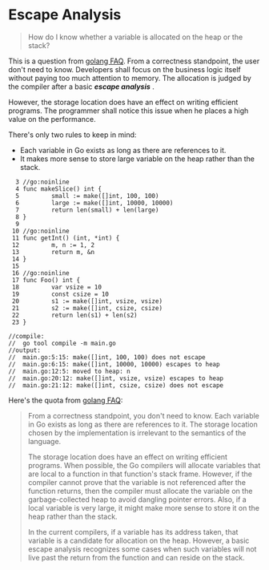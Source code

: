 # Escape Analysis

> How do I know whether a variable is allocated on the heap or the stack?

This is a question from [golang FAQ][FAQ].
From a correctness standpoint, the user don't need to know.
Developers shall focus on the business logic itself without
paying too much attention to memory. The allocation is judged
by the compiler after a basic ***escape analysis*** .

However, the storage location does have an effect on writing
efficient programs. The programmer shall notice this issue
when he places a high value on the performance.

There's only two rules to keep in mind:

* Each variable in Go exists as long as there are references to it.
* It makes more sense to store large variable on the heap rather than the stack.

```golang
  3 //go:noinline
  4 func makeSlice() int {
  5         small := make([]int, 100, 100)
  6         large := make([]int, 10000, 10000)
  7         return len(small) + len(large)
  8 }
  9
 10 //go:noinline
 11 func getInt() (int, *int) {
 12         m, n := 1, 2
 13         return m, &n
 14 }
 15
 16 //go:noinline
 17 func Foo() int {
 18         var vsize = 10
 19         const csize = 10
 20         s1 := make([]int, vsize, vsize)
 21         s2 := make([]int, csize, csize)
 22         return len(s1) + len(s2)
 23 }

//compile:
//  go tool compile -m main.go
//output:
//  main.go:5:15: make([]int, 100, 100) does not escape
//  main.go:6:15: make([]int, 10000, 10000) escapes to heap
//  main.go:12:5: moved to heap: n
//  main.go:20:12: make([]int, vsize, vsize) escapes to heap
//  main.go:21:12: make([]int, csize, csize) does not escape
```

Here's the quota from [golang FAQ][FAQ]:

> From a correctness standpoint, you don't need to know. Each variable in Go exists as long as there are references to it. The storage location chosen by the implementation is irrelevant to the semantics of the language.
>
> The storage location does have an effect on writing efficient programs. When possible, the Go compilers will allocate variables that are local to a function in that function's stack frame. However, if the compiler cannot prove that the variable is not referenced after the function returns, then the compiler must allocate the variable on the garbage-collected heap to avoid dangling pointer errors. Also, if a local variable is very large, it might make more sense to store it on the heap rather than the stack.
>
> In the current compilers, if a variable has its address taken, that variable is a candidate for allocation on the heap. However, a basic escape analysis recognizes some cases when such variables will not live past the return from the function and can reside on the stack.

[FAQ]: https://golang.google.cn/doc/faq#stack_or_heap
